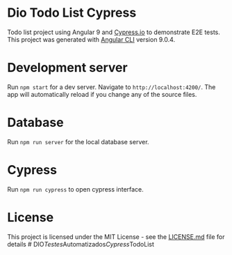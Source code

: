# Dio Todo List Cypress
Todo list project using Angular 9 and [Cypress.io](https://cypress.io) to demonstrate E2E tests. This project was generated with [Angular CLI](https://github.com/angular/angular-cli) version 9.0.4.

# Development server
Run `npm start` for a dev server. Navigate to `http://localhost:4200/`. The app will automatically reload if you change any of the source files.


# Database
Run `npm run server` for the local database server.


# Cypress 
Run `npm run cypress` to open cypress interface.


# License
This project is licensed under the MIT License - see the [LICENSE.md](LICENSE.md) file for details
#   D I O _ T e s t e s _ A u t o m a t i z a d o s _ C y p r e s s _ T o d o L i s t 

